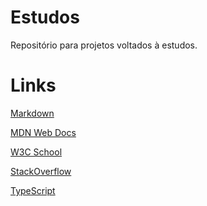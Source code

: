 # Estudos
Repositório para projetos voltados à estudos. 

# Links
[Markdown](https://www.markdownguide.org)</p>
[MDN Web Docs](https://www.developer.mozilla.org/pt-BR/)</p>
[W3C School](https://www.w3schools.com)</p>
[StackOverflow](https://www.stackoverflow.com)</p>
[TypeScript](https://www.typescriptlang.org/docs/handbook/intro.html)
